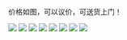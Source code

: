 价格如图，可以议价，可送货上门！

![](https://raw.githubusercontent.com/ShunchiZhou/Pictures_Bed/master/img/20200214181041.png)
![](https://raw.githubusercontent.com/ShunchiZhou/Pictures_Bed/master/img/20200214183251.jpg)
![](https://raw.githubusercontent.com/ShunchiZhou/Pictures_Bed/master/img/20200214184119.jpg)
![](https://raw.githubusercontent.com/ShunchiZhou/Pictures_Bed/master/img/20200214180917.jpg)
![](https://raw.githubusercontent.com/ShunchiZhou/Pictures_Bed/master/img/20200214181550.png)
![](https://raw.githubusercontent.com/ShunchiZhou/Pictures_Bed/master/img/20200214183810.jpg)
![](https://raw.githubusercontent.com/ShunchiZhou/Pictures_Bed/master/img/20200214181838.png)
![](https://raw.githubusercontent.com/ShunchiZhou/Pictures_Bed/master/img/20200214183518.jpg)